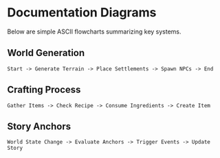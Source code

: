 # Documentation Diagrams

Below are simple ASCII flowcharts summarizing key systems.

## World Generation
```
Start -> Generate Terrain -> Place Settlements -> Spawn NPCs -> End
```

## Crafting Process
```
Gather Items -> Check Recipe -> Consume Ingredients -> Create Item
```

## Story Anchors
```
World State Change -> Evaluate Anchors -> Trigger Events -> Update Story
```
